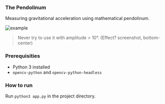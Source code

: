 ### The Pendolinum

Measuring gravitational acceleration using mathematical pendolinum.

![example](https://i.imgur.com/ppv2Lz2.png)

> Never try to use it with amplitude > 10°. (Effect? screenshot, bottom-center)

### Prerequisities

- Python 3 installed
- `opencv-python` and `opencv-python-headless`

### How to run

Run `python3 app.py` in the project directory.
